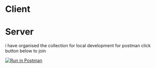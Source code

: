 # Client

# Server

i have organised the collection for local development for postman click button below to join

[![Run in Postman](https://run.pstmn.io/button.svg)](https://god.gw.postman.com/run-collection/14942122-6fa1b7b9-1354-4226-a1b9-7236b4)
